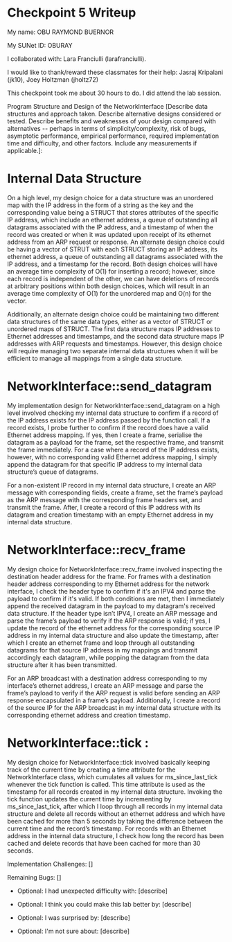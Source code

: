 Checkpoint 5 Writeup
====================

My name: OBU RAYMOND BUERNOR

My SUNet ID: OBURAY

I collaborated with: Lara Franciulli (larafranciulli).

I would like to thank/reward these classmates for their help: Jasraj Kripalani (jk10), Joey Holtzman (jholtz72)

This checkpoint took me about 30 hours to do. I did attend the lab session.

Program Structure and Design of the NetworkInterface [Describe data
structures and approach taken. Describe alternative designs considered
or tested.  Describe benefits and weaknesses of your design compared
with alternatives -- perhaps in terms of simplicity/complexity, risk
of bugs, asymptotic performance, empirical performance, required
implementation time and difficulty, and other factors. Include any
measurements if applicable.]:

# Internal Data Structure 

On a high level, my design choice for a data structure was an unordered map with the IP address in the form of a string as the key and the corresponding value being a STRUCT that stores attributes of the specific IP address, which include an ethernet address, a queue of outstanding all datagrams associated with the IP address, and a timestamp of when the record was created or when it was updated upon receipt of its ethernet address from an ARP request or response. An alternate design choice could be having a vector of STRUT with each STRUCT storing an IP address, its ethernet address, a queue of outstanding all datagrams associated with the IP address, and a timestamp for the record. Both design choices will have an average time complexity of O(1) for inserting a record; however, since each record is independent of the other, we can have deletions of records at arbitrary positions within both design choices, which will result in an average time complexity of O(1) for the unordered map and O(n) for the vector. 

Additionally, an alternate design choice could be maintaining two different data structures of the same data types, either as a vector of STRUCT or unordered maps of STRUCT. The first data structure maps IP addresses to Ethernet addresses and timestamps, and the second data structure maps IP addresses with ARP requests and timestamps. However, this design choice will require managing two separate internal data structures when it will be efficient to manage all mappings from a single data structure.

# NetworkInterface::send_datagram

My implementation design for NetworkInterface::send_datagram on a high level involved checking my internal data structure to confirm if a record of the IP address exists for the IP address passed by the function call. If a record exists, I probe further to confirm if the record does have a valid Ethernet address mapping. If yes, then I create a frame, serialise the datagram as a payload for the frame, set the respective frame, and transmit the frame immediately. For a case where a record of the IP address exists, however, with no corresponding valid Ethernet address mapping, I simply append the datagram for that specific IP address to my internal data structure’s queue of datagrams.

For a non-existent IP record in my internal data structure, I create an ARP message with corresponding fields, create a frame, set the frame’s payload as the ARP message with the corresponding frame headers set, and transmit the frame. After, I create a record of this IP address with its datagram and creation timestamp with an empty Ethernet address in my internal data structure.

# NetworkInterface::recv_frame

My design choice for NetworkInterface::recv_frame involved inspecting the destination header address for the frame. For frames with a destination header address corresponding to my Ethernet address for the network interface, I check the header type to confirm if it's an IPV4 and parse the payload to confirm if it's valid. If both conditions are met, then I immediately append the received datagram in the payload to my datagram's received data structure. If the header type isn’t IPV4, I create an ARP message and parse the frame’s payload to verify if the ARP response is valid; if yes, I update the record of the ethernet address for the corresponding source IP address in my internal data structure and also update the timestamp, after which I create an ethernet frame and loop through all outstanding datagrams for that source IP address in my mappings and transmit accordingly each datagram, while popping the datagram from the data structure after it has been transmitted.

For an ARP broadcast with a destination address corresponding to my interface’s ethernet address, I create an ARP message and parse the frame’s payload to verify if the ARP request is valid before sending an ARP response encapsulated in a frame’s payload. Additionally, I create a record of the source IP for the ARP broadcast in my internal data structure with its corresponding ethernet address and creation timestamp. 

# NetworkInterface::tick :

My design choice for NetworkInterface::tick involved basically keeping track of the current time by creating a time attribute for the NetworkInterface class, which cumulates all values for ms_since_last_tick whenever the tick function is called. This time attribute is used as the timestamp for all records created in my internal data structure. Invoking the tick function updates the current time by incrementing by ms_since_last_tick, after which I loop through all records in my internal data structure and delete all records without an ethernet address and which have been cached for more than 5 seconds by taking the difference between the current time and the record’s timestamp. For records with an Ethernet address in the internal data structure, I check how long the record has been cached and delete records that have been cached for more than 30 seconds.

Implementation Challenges:
[]

Remaining Bugs:
[]

- Optional: I had unexpected difficulty with: [describe]

- Optional: I think you could make this lab better by: [describe]

- Optional: I was surprised by: [describe]

- Optional: I'm not sure about: [describe]
